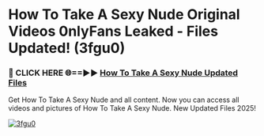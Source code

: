 # How To Take A Sexy Nude Original Videos 0nlyFans Leaked - Files Updated! (3fgu0)

<h3>🔴 CLICK HERE 🌐==►► <a href="https://tinyurl.com/5h6xmrr3" rel="nofollow">How To Take A Sexy Nude Updated Files</a></h3>

Get How To Take A Sexy Nude and all content. Now you can access all videos and pictures of How To Take A Sexy Nude. New Updated Files 2025!

[![3fgu0](https://i.imgur.com/KVD873Z.gif)](https://tinyurl.com/5h6xmrr3)
